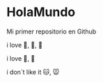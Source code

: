 # HolaMundo

Mi primer repositorio en Github

i love :icecream:, :dog:, 🥑

i love 💙, 🦋

i don´t like it :cat:, :mouse:
